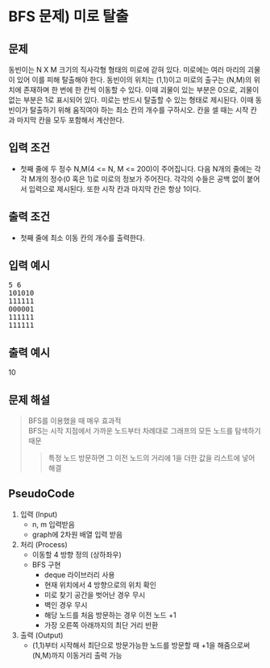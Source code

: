 # BFS 문제) 미로 탈출

## 문제

동빈이는 N X M 크기의 직사각형 형태의 미로에 갇혀 있다. 미로에는 여러 마리의 괴물이 있어 이를 피해 탈출해야 한다. 동빈이의 위치는 (1,1)이고 미로의 출구는 (N,M)의 위치에 존재하며 한 번에 한 칸씩 이동할 수 있다. 이때 괴물이 있는 부분은 0으로, 괴물이 없는 부분은 1로 표시되어 있다. 미로는 반드시 탈출할 수 있는 형태로 제시된다. 이때 동빈이가 탈출하기 위해 움직여야 하는 최소 칸의 개수를 구하시오. 칸을 셀 때는 시작 칸과 마지막 칸을 모두 포함해서 계산한다.

## 입력 조건

- 첫째 줄에 두 정수 N,M(4 <= N, M <= 200)이 주어집니다. 다음 N개의 줄에는 각각 M개의 정수(0 혹은 1)로 미로의 정보가 주어진다. 각각의 수들은 공백 없이 붙어서 입력으로 제시된다. 또한 시작 칸과 마지막 칸은 항상 1이다.

## 출력 조건

- 첫째 줄에 최소 이동 칸의 개수를 출력한다.

## 입력 예시

<pre>
5 6
101010
111111
000001
111111 
111111
</pre>

## 출력 예시

10

## 문제 해설

> BFS를 이용했을 때 매우 효과적<br/>
> BFS는 시작 지점에서 가까운 노드부터 차례대로 그래프의 모든 노드를 탐색하기 때문
>
> > 특정 노드 방문하면 그 이전 노드의 거리에 1을 더한 값을 리스트에 넣어 해결

## PseudoCode

1. 입력 (Input)
   - n, m 입력받음
   - graph에 2차원 배열 입력 받음
2. 처리 (Process)
   - 이동할 4 방향 정의 (상하좌우)
   - BFS 구현
     - deque 라이브러리 사용
     - 현재 위치에서 4 방향으로의 위치 확인
     - 미로 찾기 공간을 벗어난 경우 무시
     - 벽인 경우 무시
     - 해당 노드를 처음 방문하는 경우 이전 노드 +1
     - 가장 오른쪽 아래까지의 최단 거리 반환
3. 출력 (Output)
   - (1,1)부터 시작해서 최단으로 방문가능한 노드를 방문할 때 +1을 해줌으로써 (N,M)까지 이동거리 출력 가능
